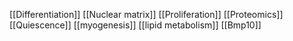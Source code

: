 [[Differentiation]]
[[Nuclear matrix]]
[[Proliferation]]
[[Proteomics]]
[[Quiescence]]
[[myogenesis]]
[[lipid metabolism]]
[[Bmp10]]
